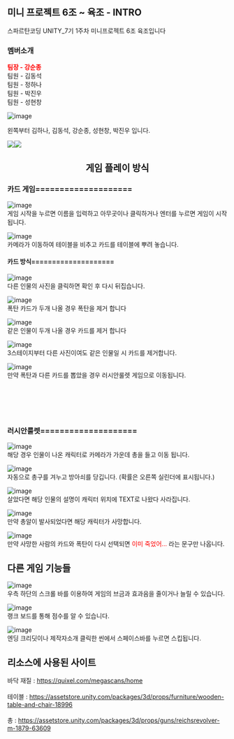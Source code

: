 ## 미니 프로젝트 6조 ~ 육조 - INTRO

스파르탄코딩 UNITY_7기 1주차 미니프로젝트 6조 육조입니다  

### 멤버소개
<span style="color:red"> **팀장 - 강순종** </span>  
팀원 - 김동석  
팀원 - 정하나  
팀원 - 박진우  
팀원 - 성현창  

![image](/READEME/main01.png)  

왼쪽부터 김하나, 김동석, 강순종, 성현창, 박진우 입니다.

<img src="https://img.shields.io/badge/Unity-000000?style=flat-square&logo=unity&logoColor=white"/><img src="https://img.shields.io/badge/C sharp-512BD4?style=flat-square&logo=csharp&logoColor=white"/>


<div align="center">

## 게임 플레이 방식

</div>

### 카드 게임====================

![image](/READEME/main02.png)  
게임 시작을 누르면 이름을 입력하고 아무곳이나 클릭하거나 엔터를 누르면 게임이 시작됩니다.

![image](/READEME/main03.png)  
카메라가 이동하여 테이블을 비추고 카드를 테이블에 뿌려 놓습니다.


#### 카드 방식====================
![image](/READEME/game01.png)  
다른 인물의 사진을 클릭하면 확인 후 다시 뒤집습니다.

![image](/READEME/game02.png)  
폭탄 카드가 두개 나올 경우 폭탄을 제거 합니다

![image](/READEME/game03.png)  
같은 인물이 두개 나올 경우 카드를 제거 합니다

![image](/READEME/game05.png)  
3스테이지부터 다른 사진이여도 같은 인물일 시 카드를 제거합니다.

![image](/READEME/game04.png)  
만약 폭탄과 다른 카드를 뽑았을 경우 러시안룰렛 게임으로 이동됩니다.

<br>
<br>
<br>
<br>

### 러시안룰렛====================

![image](/READEME/game04.png)  
해당 경우 인물이 나온 캐릭터로 카메라가 가운데 총을 들고 이동 됩니다.


![image](/READEME/main05.png)  
자동으로 총구를 겨누고 방아쇠를 당깁니다. (확률은 오른쪽 실린더에 표시됩니다.)


![image](/READEME/main06.png)  
살았다면 해당 인물의 설명이 캐릭터 위치에 TEXT로 나왔다 사라집니다.


![image](/READEME/main07.png)  
만약 총알이 발사되었다면 해당 캐릭터가 사망합니다.


![image](/READEME/main08.png)  
만약 사망한 사람의 카드와 폭탄이 다시 선택되면 <span style="color:red">이미 죽었어...</span> 라는 문구만 나옵니다.

## 다른 게임 기능들

![image](/READEME/main09.png)  
우측 하단의 스크롤 바를 이용하여 게임의 브금과 효과음을 줄이거나 늘릴 수 있습니다.

![image](/READEME/main10.png)  
랭크 보드를 통해 점수를 알 수 있습니다.


![image](/READEME/main11.png)  
엔딩 크리딧이나 제작자소개 클릭한 씬에서 스페이스바를 누르면 스킵됩니다.

## 리소스에 사용된 사이트

바닥 재질 : https://quixel.com/megascans/home  
<br>
테이블 : https://assetstore.unity.com/packages/3d/props/furniture/wooden-table-and-chair-18996  
<br>
총 : https://assetstore.unity.com/packages/3d/props/guns/reichsrevolver-m-1879-63609  